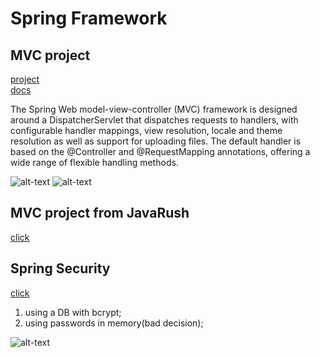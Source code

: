 <h1>Spring Framework</h1>

<h2>MVC project</h2>

[project](https://github.com/self-harm/SpringMVC/tree/main/mvc_practice/mvc_project) 
<br>
[docs](https://docs.spring.io/spring-framework/docs/3.2.x/spring-framework-reference/html/mvc.html)

The Spring Web model-view-controller (MVC) framework is designed around a DispatcherServlet that dispatches requests to handlers, with configurable handler mappings, view resolution, locale and theme resolution as well as support for uploading files. The default handler is based on the @Controller and @RequestMapping annotations, offering a wide range of flexible handling methods. 

![alt-text](https://github.com/self-harm/MVC-projects/blob/main/pngs/qw1.png)
![alt-text](https://github.com/self-harm/MVC-projects/blob/main/pngs/qw2.png)

<h2>MVC project from JavaRush</h2>

[click](https://github.com/self-harm/SpringMVC/tree/main/task3608)

<h2>Spring Security</h2>

[click](https://github.com/self-harm/SpringFramework/tree/main/spring_security)

1. using a DB with bcrypt;
2. using passwords in memory(bad decision);

![alt-text](https://github.com/self-harm/MVC-projects/blob/main/pngs/88.PNG)
